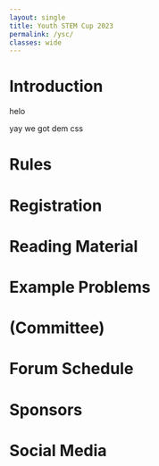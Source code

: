 ```yaml
---
layout: single
title: Youth STEM Cup 2023
permalink: /ysc/
classes: wide
---
```


<link href="/assets/css/ysc.css" type="text/css" rel="stylesheet" />

# Introduction
helo 
<p id="red">yay we got dem css</p>

# Rules

# Registration

# Reading Material
# Example Problems

# (Committee)

# Forum Schedule
# Sponsors
# Social Media





<!-- 

Date			: 19th March 2023(Prelims), 2nd April 2023 (Final)
Time			: 10:00am-10:32am (Prelims), 10:00am-5:00pm (Final)
Venue			: Online(Prelims), Exam hall of Heriot-Watt University Malaysia (Final)
Targeted demographic: High school students and Pre-University students
Participation goal	: 400 students in Preliminary round, 120 Finalists


To promote interests in competitive STEM subjects, especially Olympiad competitions in Malaysia.
To equip participants with higher order thinking skills and knowledge to prepare themselves for selection tests of international science olympiads




 -->